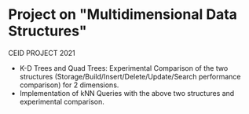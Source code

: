 # Project on "Multidimensional Data Structures"
CEID PROJECT 2021

- K-D Trees and Quad Trees: Experimental Comparison of the two structures (Storage/Build/Insert/Delete/Update/Search performance comparison) for 2 dimensions. 
- Implementation of kNN Queries with the above two structures and experimental comparison.
